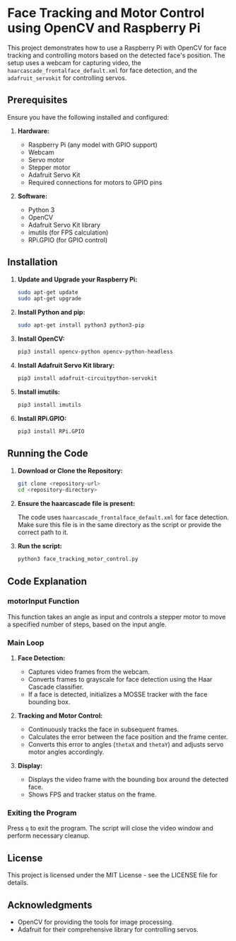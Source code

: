 # Face Tracking and Motor Control using OpenCV and Raspberry Pi

This project demonstrates how to use a Raspberry Pi with OpenCV for face tracking and controlling motors based on the detected face's position. The setup uses a webcam for capturing video, the `haarcascade_frontalface_default.xml` for face detection, and the `adafruit_servokit` for controlling servos.

## Prerequisites

Ensure you have the following installed and configured:

1. **Hardware:**
   - Raspberry Pi (any model with GPIO support)
   - Webcam
   - Servo motor
   - Stepper motor
   - Adafruit Servo Kit
   - Required connections for motors to GPIO pins

2. **Software:**
   - Python 3
   - OpenCV
   - Adafruit Servo Kit library
   - imutils (for FPS calculation)
   - RPi.GPIO (for GPIO control)

## Installation

1. **Update and Upgrade your Raspberry Pi:**

    ```bash
    sudo apt-get update
    sudo apt-get upgrade
    ```

2. **Install Python and pip:**

    ```bash
    sudo apt-get install python3 python3-pip
    ```

3. **Install OpenCV:**

    ```bash
    pip3 install opencv-python opencv-python-headless
    ```

4. **Install Adafruit Servo Kit library:**

    ```bash
    pip3 install adafruit-circuitpython-servokit
    ```

5. **Install imutils:**

    ```bash
    pip3 install imutils
    ```

6. **Install RPi.GPIO:**

    ```bash
    pip3 install RPi.GPIO
    ```

## Running the Code

1. **Download or Clone the Repository:**

    ```bash
    git clone <repository-url>
    cd <repository-directory>
    ```

2. **Ensure the haarcascade file is present:**

    The code uses `haarcascade_frontalface_default.xml` for face detection. Make sure this file is in the same directory as the script or provide the correct path to it.

3. **Run the script:**

    ```bash
    python3 face_tracking_motor_control.py
    ```

## Code Explanation

### motorInput Function

This function takes an angle as input and controls a stepper motor to move a specified number of steps, based on the input angle.

### Main Loop

1. **Face Detection:**
   - Captures video frames from the webcam.
   - Converts frames to grayscale for face detection using the Haar Cascade classifier.
   - If a face is detected, initializes a MOSSE tracker with the face bounding box.

2. **Tracking and Motor Control:**
   - Continuously tracks the face in subsequent frames.
   - Calculates the error between the face position and the frame center.
   - Converts this error to angles (`thetaX` and `thetaY`) and adjusts servo motor angles accordingly.

3. **Display:**
   - Displays the video frame with the bounding box around the detected face.
   - Shows FPS and tracker status on the frame.

### Exiting the Program

Press `q` to exit the program. The script will close the video window and perform necessary cleanup.

## License

This project is licensed under the MIT License - see the LICENSE file for details.

## Acknowledgments

- OpenCV for providing the tools for image processing.
- Adafruit for their comprehensive library for controlling servos.
